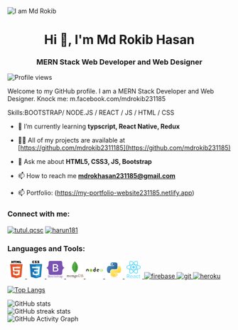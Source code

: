 ![I am Md Rokib](https://res.cloudinary.com/practicaldev/image/fetch/s--tSq3pK63--/c_imagga_scale,f_auto,fl_progressive,h_420,q_auto,w_1000/https://dev-to-uploads.s3.amazonaws.com/i/j71o6fyry39eaz1eyjna.jpg)


<h1 align="center">Hi 👋, I'm Md Rokib Hasan</h1>
<h3 align="center">MERN Stack Web Developer and Web Designer</h3>

![Profile views](https://gpvc.arturio.dev/mdrokib231185) 

Welcome to my GitHub profile. I am a MERN Stack Developer and Web Designer.
Knock me: m.facebook.com/mdrokib231185

Skills:BOOTSTRAP/ NODE.JS / REACT / JS / HTML / CSS
 

- 🌱 I’m currently learning **typscript, React Native, Redux**

- 👨‍💻 All of my projects are available at [https://github.com/mdrokib2311185](https://github.com/mdrokib231185)


- 💬 Ask me about **HTML5, CSS3, JS, Bootstrap**

- 📫 How to reach me **mdrokhasan231185@gmail.com**
- 📫 Portfolio: (https://my-portfolio-website231185.netlify.app)


<h3 align="left">Connect with me:</h3>
<p align="left">
<a href="https://fb.com/mdrokib231185" target="blank"><img align="center" src="https://raw.githubusercontent.com/rahuldkjain/github-profile-readme-generator/master/src/images/icons/Social/facebook.svg" alt="tutul.qcsc" height="30" width="40" /></a>
<a href="https://linkedin.com/in/md-rokib-hasan-16038b22a" target="blank"><img align="center" src="https://raw.githubusercontent.com/rahuldkjain/github-profile-readme-generator/master/src/images/icons/Social/linked-in-alt.svg" alt="harun181" height="30" width="40" /></a>

</p>

<h3 align="left">Languages and Tools:</h3>
<p align="left"> 
<a href="https://www.w3.org/html/" target="_blank"> <img src="https://raw.githubusercontent.com/devicons/devicon/master/icons/html5/html5-original-wordmark.svg" alt="html5" width="40" height="40"/> </a> 
<a href="https://www.w3schools.com/css/" target="_blank"> <img src="https://raw.githubusercontent.com/devicons/devicon/master/icons/css3/css3-original-wordmark.svg" alt="css3" width="40" height="40"/> </a>
<a href="https://getbootstrap.com" target="_blank"> <img src="https://raw.githubusercontent.com/devicons/devicon/master/icons/bootstrap/bootstrap-plain-wordmark.svg" alt="bootstrap" width="40" height="40"/> </a> 
<a href="https://www.mongodb.com/" target="_blank"> <img src="https://raw.githubusercontent.com/devicons/devicon/master/icons/mongodb/mongodb-original-wordmark.svg" alt="mongodb" width="40" height="40"/> </a> 
<a href="https://nodejs.org" target="_blank"> <img src="https://raw.githubusercontent.com/devicons/devicon/master/icons/nodejs/nodejs-original-wordmark.svg" alt="nodejs" width="40" height="40"/> </a>
<a href="https://www.python.org" target="_blank"> <img src="https://raw.githubusercontent.com/devicons/devicon/master/icons/python/python-original.svg" alt="python" width="40" height="40"/> </a> 
<a href="https://reactjs.org/" target="_blank"> <img src="https://raw.githubusercontent.com/devicons/devicon/master/icons/react/react-original-wordmark.svg" alt="react" width="40" height="40"/> </a> 
<a href="https://firebase.google.com/" target="_blank"> <img src="https://www.vectorlogo.zone/logos/firebase/firebase-icon.svg" alt="firebase" width="40" height="40"/> </a> 
<a href="https://git-scm.com/" target="_blank"> <img src="https://www.vectorlogo.zone/logos/git-scm/git-scm-icon.svg" alt="git" width="40" height="40"/> </a> 
<a href="https://heroku.com" target="_blank"> <img src="https://www.vectorlogo.zone/logos/heroku/heroku-icon.svg" alt="heroku" width="40" height="40"/> </a> 
 
</p>

[![Top Langs](https://github-readme-stats.vercel.app/api/top-langs/?username=mdrokib231185)](https://github.com/anuraghazra/github-readme-stats)

![GitHub stats](https://github-readme-stats.vercel.app/api?username=mdrokib231185&show_icons=true)  
![GitHub streak stats](https://github-readme-streak-stats.herokuapp.com/?user=mdrokib231185)  
![GitHub Activity Graph](https://activity-graph.herokuapp.com/graph?username=mdrokib231185)  
